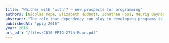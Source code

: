 ```yaml
---
title: "Whither with 'with'? – new prospects for programming"
authors: [Nicolas Pope, Elizabeth Hudnott, Jonathan Foss, Meurig Beynon]
abstract: "The role that dependency can play in developing programs is a longstanding topic of interest. The idea that spreadsheet principles are the key to new more accessible ways of programming continues to be a focus for current research. This paper further elaborates an idea whose development has been documented in several previous PPIG meetings: that programming can be best understood by construing human and automated agency in observational terms. Its main focus is on illustrating and discussing a new concept: a with-construct that has been introduced in a recently developed environment for making such construals (the ‘MCE’). Preliminary work indicates that introducing this concept has a transformative impact both on the practice of making construals and its relationship to conventional programming."
publishedAt: "ppig-2016"
year: 2016
url_pdf: "/files/2016-PPIG-27th-Pope.pdf"
---
```

